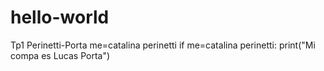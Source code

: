 # hello-world
Tp1 Perinetti-Porta
me=catalina perinetti
if me=catalina perinetti:
  print("Mi compa es Lucas Porta")
